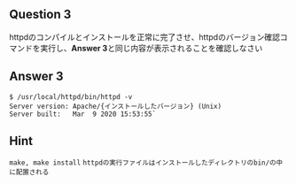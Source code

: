 ## Question 3
httpdのコンパイルとインストールを正常に完了させ、httpdのバージョン確認コマンドを実行し、**Answer 3**と同じ内容が表示されることを確認しなさい

## Answer 3
```
$ /usr/local/httpd/bin/httpd -v
Server version: Apache/{インストールしたバージョン} (Unix)
Server built:   Mar  9 2020 15:53:55`
```

## Hint
`make, make install`
`httpdの実行ファイルはインストールしたディレクトリのbin/の中に配置される`